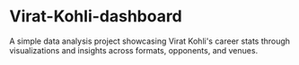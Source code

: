 # Virat-Kohli-dashboard
A simple data analysis project showcasing Virat Kohli's career stats through visualizations and insights across formats, opponents, and venues.
